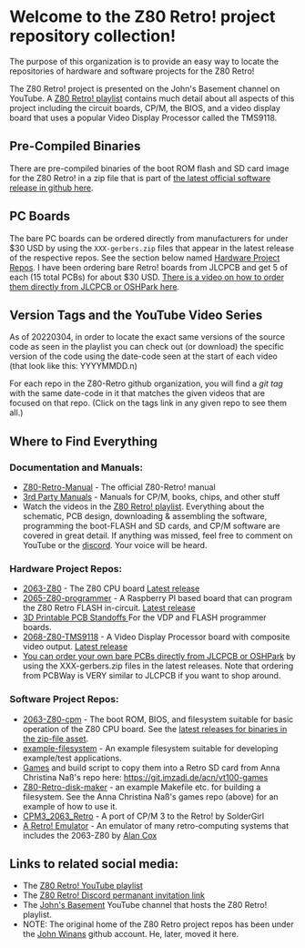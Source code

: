 # Welcome to the Z80 Retro! project repository collection!

The purpose of this organization is to provide an easy way to locate the repositories of hardware and software projects for the Z80 Retro!

The Z80 Retro! project is presented on the John's Basement channel on YouTube.  A [Z80 Retro! playlist](https://www.youtube.com/playlist?list=PL3by7evD3F51Cf9QnsAEdgSQ4cz7HQZX5) contains much detail about all aspects of this project including the circuit boards, CP/M, the BIOS, and a video display board that uses a popular Video Display Processor called the TMS9118.

## Pre-Compiled Binaries 

There are pre-compiled binaries of the boot ROM flash and SD card image for the Z80 Retro! in a zip file that is part of [the latest official software release in github here](https://github.com/Z80-Retro/2063-Z80-cpm/releases/latest).

## PC Boards

The bare PC boards can be ordered directly from manufacturers for under $30 USD by using the `XXX-gerbers.zip` files that appear in the latest release of the respective repos.  See the section below named [Hardware Project Repos](https://github.com/Z80-Retro#hardware-project-repos).  I have been ordering bare Retro! boards from JLCPCB and get 5 of each (15 total PCBs) for about $30 USD.  [There is a video on how to order them directly from JLCPCB or OSHPark here](https://youtu.be/AUg_sbPnzn0).

## Version Tags and the YouTube Video Series

As of 20220304, in order to locate the exact same versions of the source code as seen in the playlist you can check out (or download) the specific version of the code using the date-code seen at the start of each video (that look like this: YYYYMMDD.n) 

For each repo in the Z80-Retro github organization, you will find a *git tag* with the same date-code in it that matches the given videos that are focused on that repo.  (Click on the tags link in any given repo to see them all.)

## Where to Find Everything


### Documentation and Manuals:
- [Z80-Retro-Manual](https://github.com/Z80-Retro/Z80-Retro-Manual) - The official Z80-Retro! manual
- [3rd Party Manuals](https://github.com/Z80-Retro/manuals) - Manuals for CP/M, books, chips, and other stuff
- Watch the videos in the [Z80 Retro! playlist](https://www.youtube.com/playlist?list=PL3by7evD3F51Cf9QnsAEdgSQ4cz7HQZX5). Everything about the schematic, PCB design, downloading & assembling the software, programming the boot-FLASH and SD cards, and CP/M software are covered in great detail.  If anything was missed, feel free to comment on YouTube or the [discord](https://discord.gg/jf73DRZvh5).  Your voice will be heard.


### Hardware Project Repos:
- [2063-Z80](https://github.com/Z80-Retro/2063-Z80) - The Z80 CPU board [Latest release](https://github.com/Z80-Retro/2063-Z80/releases/latest)
- [2065-Z80-programmer](https://github.com/Z80-Retro/2065-Z80-programmer) - A Raspberry PI based board that can program the Z80 Retro FLASH in-circuit. [Latest release](https://github.com/Z80-Retro/2065-Z80-programmer/releases/latest)
- [3D Printable PCB Standoffs ](https://github.com/Z80-Retro/pcb-standoffs) For the VDP and FLASH programmer boards.
- [2068-Z80-TMS9118](https://github.com/Z80-Retro/2068-Z80-TMS9118) - A Video Display Processor board with composite video output. [Latest release](https://github.com/Z80-Retro/2068-Z80-TMS9118/releases/latest)
- [You can order your own bare PCBs directly from JLCPCB or OSHPark](https://youtu.be/AUg_sbPnzn0) by using the XXX-gerbers.zip files in the latest releases. Note that ordering from PCBWay is VERY similar to JLCPCB if you want to shop around.

### Software Project Repos:
- [2063-Z80-cpm](https://github.com/Z80-Retro/2063-Z80-cpm) - The boot ROM, BIOS, and filesystem suitable for basic operation of the Z80 CPU board. See the [latest releases for binaries in the zip-file asset](https://github.com/Z80-Retro/2063-Z80-cpm/releases/latest).
- [example-filesystem](https://github.com/Z80-Retro/example-filesystem) - An example filesystem suitable for developing example/test applications.
- [Games](https://github.com/Z80-Retro/acn-vt100-games) and build script to copy them into a Retro SD card from Anna Christina Naß's repo here: https://git.imzadi.de/acn/vt100-games
- [Z80-Retro-disk-maker](https://github.com/Z80-Retro/Z80-Retro-disk-maker) - an example Makefile etc. for building a filesystem.  See the Anna Christina Naß's games repo (above) for an example of how to use it.
- [CPM3_2063_Retro](https://gitlab.com/SolderGirl/CPM3_2063_Retro) - A port of CP/M 3 to the Retro! by SolderGirl
- [A Retro! Emulator](https://github.com/EtchedPixels/EmulatorKit) - An emulator of many retro-computing systems that includes the 2063-Z80 by [Alan Cox](https://en.wikipedia.org/wiki/Alan_Cox_(computer_programmer))
 
## Links to related social media:
- The [Z80 Retro! YouTube playlist](https://www.youtube.com/playlist?list=PL3by7evD3F51Cf9QnsAEdgSQ4cz7HQZX5)
- The [Z80 Retro! Discord permanant invitation link](https://discord.gg/jf73DRZvh5)
- The [John's Basement](http://youtube.com/@JohnsBasement) YouTube channel that hosts the Z80 Retro! playlist.
- NOTE: The original home of the Z80 Retro project repos has been under the [John Winans](https://github.com/johnwinans) github account.  He, later, moved it here.
